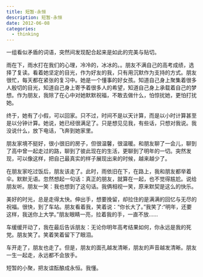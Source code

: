 ```yaml
---
title: 短暂-永恒
description: 短暂-永恒
date: 2012-06-08
categories:
  - thinking
---
```


一组看似矛盾的词语，突然间发现配合起来是如此的完美与贴切。

雨在下，雨水打在我们的心理，冷冷的，冰冰的。。朋友不满自己的高考成绩，选择了复读。看着她坚定的目光，作为好友的我，只有用沉默作为支持的方式。朋友很忙，每天都在紧张的复习中。她是一个懂事的好女孩。知道自己身上聚集着很多人殷切的目光，知道自己身上寄予着很多人的希望，知道自己身上承载着自己的梦想。作为朋友，我除了在心中对她默默祝福，不敢去做什么，怕惊扰她，更怕打扰她。

终于，她有了小假，可以回家。只不过，时间不是以天计算，而是以小时计算甚至是以分钟计算。她说，她已经很满足了。只是想见见我，有些话，只想对我说。我没说什么，放下电话，飞奔到她家里。

朋友家境不挺好，很小很旧的房子，但很温馨，很温暖。和朋友聊了一会儿，聊到了高中曾一起走过的路，聊到了彼此现在的生活，更聊到了明年的一切。突然发现，可以像这样，把自己最真实的样子展现出来的时候，越来越少了。

在朋友家吃过饭后，朋友该走了。此时，雨依旧在下，在路上，我和朋友都举着伞。默默无语。忽然想起一句话：真正的朋友，就算在一起，也不觉得尴尬。说给朋友听。朋友一笑：我也想到了这句话。我俩相视一笑，原来默契是这么的快乐。

美好的时光，总是走得太快。伸出手，想要挽留，却拉住的是满满的回忆与无尽的祝福。很快，到了车站。朋友看着我，笑着说：“你长大了。”我笑了:“明年，还要这样，我送你上大学。”朋友眼睛一亮，拉着我的手，一直不放……

车缓缓开动了，我在最后告诉朋友：无论你明年高考结果如何，你永远是我的死党。朋友笑了。笑着笑着留下了眼泪。

车开走了，朋友也走了。但是，朋友的面孔越发清晰，朋友的声音越发清晰。朋友一生一起走，永远都不会放手。

短暂的小聚，把友谊酝酿成永恒。我懂。
